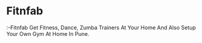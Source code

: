 # Fitnfab
:-Fitnfab Get Fitness, Dance, Zumba Trainers At Your Home And Also Setup Your Own Gym At Home In  Pune.
